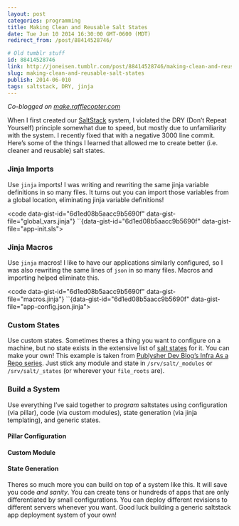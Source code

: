```yaml
---
layout: post
categories: programming
title: Making Clean and Reusable Salt States
date: Tue Jun 10 2014 16:30:00 GMT-0600 (MDT)
redirect_from: /post/88414528746/

# Old tumblr stuff
id: 88414528746
link: http://joneisen.tumblr.com/post/88414528746/making-clean-and-reusable-salt-states
slug: making-clean-and-reusable-salt-states
publish: 2014-06-010
tags: saltstack, DRY, jinja
---
```



*Co-blogged on [make.rafflecopter.com](http://make.rafflecopter.com/clean-salt-states.html)*

When I first created our [SaltStack](http://saltstack.org) system, I violated the DRY (Don’t Repeat Yourself) principle somewhat due to speed, but mostly due to unfamiliarity with the system. I recently fixed that with a negative 3000 line commit. Here’s some of the things I learned that allowed me to create better (i.e. cleaner and reusable) salt states.

### Jinja Imports

Use `jinja` imports! I was writing and rewriting the same jinja variable definitions in so many files. It turns out you can import those variables from a global location, eliminating jinja variable definitions!

<code data-gist-id="6d1ed08b5aacc9b5690f" data-gist-file="global_vars.jinja"} ``{data-gist-id="6d1ed08b5aacc9b5690f" data-gist-file="app-init.sls"></code>

### Jinja Macros

Use `jinja` macros! I like to have our applications similarly configured, so I was also rewriting the same lines of `json` in so many files. Macros and importing helped eliminate this.

<code data-gist-id="6d1ed08b5aacc9b5690f" data-gist-file="macros.jinja"} ``{data-gist-id="6d1ed08b5aacc9b5690f" data-gist-file="app-config.json.jinja"></code>

### Custom States

Use custom states. Sometimes theres a thing you want to configure on a machine, but no state exists in the extensive list of [salt states](http://docs.saltstack.com/en/latest/ref/states/all/index.html) for it. You can make your own! This example is taken from [Publysher Dev Blog’s Infra As a Repo series](http://blog.publysher.nl/2013/08/infra-as-repo-securing-your.html). Just stick any module and state in `/srv/salt/_modules` or `/srv/salt/_states` (or wherever your `file_roots` are).

<code data-gist-id="de07bf489986754402fc" data-gist-file="_modules-ufw.py" data-gist-line="1-3,15-19"></code>
<code data-gist-id="de07bf489986754402fc" data-gist-file="_states-ufw.py" data-gist-line="62,76-78"></code>

### Build a System

Use everything I’ve said together to *program* saltstates using configuration (via pillar), code (via custom modules), state generation (via jinja templating), and generic states.

#### Pillar Configuration

<code data-gist-id="ea0553959c8ce3f7f778" data-gist-file="pillar-appspecs.sls"></code>

#### Custom Module

<code data-gist-id="ea0553959c8ce3f7f778" data-gist-file="roots-_modules-generics.py" data-gist-line="10-19"></code>

#### State Generation

<code data-gist-id="ea0553959c8ce3f7f778" data-gist-file="roots-apps-init.sls" data-gist-line="7-21,42-52"></code>

Theres so much more you can build on top of a system like this. It will save you code *and sanity*. You can create tens or hundreds of apps that are only differentiated by small configurations. You can deploy different revisions to different servers whenever you want. Good luck
building a generic saltstack app deployment system of your own!
